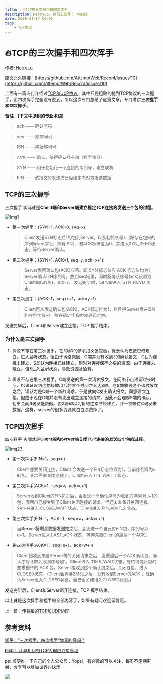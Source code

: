 ```yaml
---
title:  🔥TCP的三次握手和四次挥手
description: HerryLo, 微信公众号： Yopai
date: 2019-08-17 00:00
tags: 
    - TCP协议
---
```

# 🔥TCP的三次握手和四次挥手

作者: [HerryLo](https://github.com/HerryLo)

原文永久链接：[https://github.com/AttemptWeb/Record/issues/10](https://github.com/AttemptWeb/Record/issues/10)

上面有一篇专门介绍过[TCP和UCP协议](./2019-08-02)，其中只是粗略的提到TCP协议的三次握手，而四次挥手完全没有说到，所以这次专门总结了这篇文章，专门讲讲**三次握手和四次挥手**。

**备注：(下文中提到的专业术语)**
> ack —— 确认号码

> seq —— 顺序号码

> ISN —— 初始序列号

> ACK —— 确认，使得确认号有效（握手使用）

> SYN —— 用于初始化一个连接的序列号，建立联机

> FIN —— 该报文的发送方已经结束向对方发送数据

## TCP的三次握手

三次握手 实际就是**Client端和Server端建立稳定TCP连接的发送三个包的过程**。

![img1](/Img/TCP3_640.webp)

* 第一次握手：(SYN=1, ACK=0, seq=x):
    > Client发送SYN标志位1的包到Server，以及初始序号x（保存在包头的序列号seq字段，简称ISN），和ACK标志位为0，并进入SYN_SEND状态，等待Server确认。

* 第二次握手：(SYN=1, ACK=1, seq=y, ack=x+1):
    > Server发回确认包(ACK)应答。即 SYN 标志位和 ACK 标志位均为1。Server确认ISN序列号，放到seq域里，同时将确认序号(ack)设置为Client的ISN加1，即x+1。 发送完毕后，Server进入 SYN_RCVD 状态。

* 第三次握手：(ACK=1，seq=x+1，ack=y+1)
    > Client再次发送确认包(ACK)，ACK标志位为1，并且把Server发来ISN的序号字段+1，放在确定字段中发送给对方。

发送完毕后，Client和Server建立连接，TCP 握手结束。

### 为什么是三次握手

1. 假设不存在第三次握手，在S对C的请求报文回应后，就会认为连接已经建立，进入监听状态。但由于网络原因，C端并没有收到S的确认报文，C认为连接未建立，S却认为连接已经建立，同时对连接保存必要的资源。由于连接未建立，但S进入监听状态，导致资源被浪费。

2. 假设不存在第三次握手，C端发送的第一次请求报文，在网络节点滞留过长时间，以致延误到连接释放以后的某个时间才到达S端。在S端收到这个请求报文之后，误认为是C端一个新的请求。于是就向C发出确认报文，同意建立连接。但由于现在C端并没有发出建立连接的请求，因此不会理睬S端的确认，也不会向S端发送数据。但S端却以为新的连接已经建立，并一直等待C端发来数据。这样，server的很多资源就白白浪费掉了。

## TCP四次挥手

四次挥手 实际就是**Client端和Server端关闭TCP连接的发送四个包的过程**。

![img23](/Img/TCP4_640.webp)

* 第一次挥手(FIN=1，seq=u)
> Client 想要关闭连接，Client 会发送一个FIN标志位置为1，当前序列号为u的包，表示需要关闭连接了。Client进入 FIN_WAIT_1 状态。

* 第二次挥手(ACK=1，seq=v，ack=u+1)
> Server收到Client的FIN包之后，会发送一个确认序号为收到的序列号u+1的包，表明自己接受到了Client关闭连接的请求，但还未准备好关闭连接。Server进入 CLOSE_WAIT 状态，Client进入 FIN_WAIT_2 状态。

* 第三次挥手(FIN=1，ACK=1，seq=w，ack=u+1)
> 当**Server将剩余数据发送完**之后，会发送一个自己的FIN包，序列号为u+1。Server进入 LAST_ACK 状态，等待来自Client的最后一个ACK。

* 第四次挥手(ACK=1，seq=u+1，ack=w+1)
> Client接收到来自Server端的关闭请求之后，发送最后一个ACK确认包，确认序号设置为收到序号加1。Client进入 TIME_WAIT状态，等待可能出现的要求重传的 ACK 包。Server接收到这个确认包之后，关闭连接，进入CLOSED状态。(Client会等待2MSL之后，没有收到Server的ACK ，就确认Server进入CLOSED状态，自己也关闭进入CLOSED状态。)

发送完毕后，Client和Server断开连接，TCP 挥手结束。

以上就是这次挥手和握手的全部内容了，如果有疑问欢迎留言哦。

上一篇：[传输层的TCP和UDP协议](https://github.com/AttemptWeb/Record/issues/6)

## 参考资料

[知乎：“三次握手，四次挥手”你真的懂吗？](https://zhuanlan.zhihu.com/p/53374516)

[bilibili: 计算机网络TCP传输层连接管理](https://www.bilibili.com/video/av9876107/?p=70&t=656)

ps: 顺便推一下自己的个人公众号：Yopai，有兴趣的可以关注，每周不定期更新，分享可以增加世界的快乐

![](/webChat1.png)
